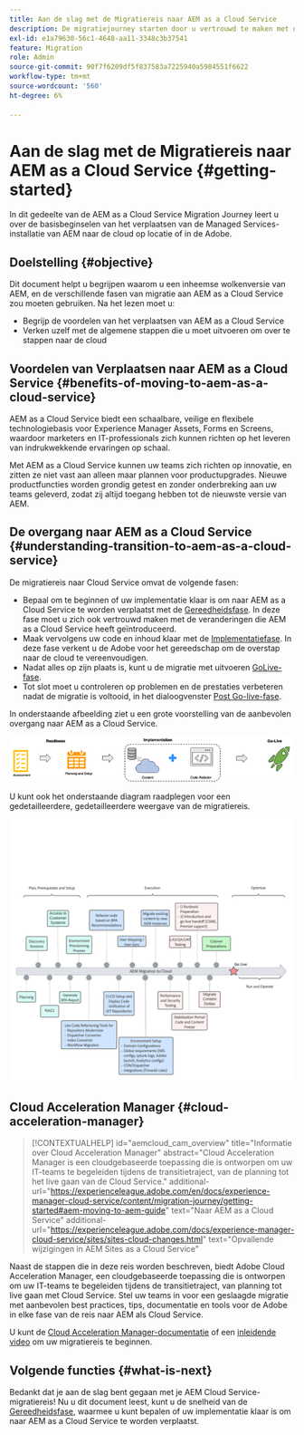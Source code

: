 ```yaml
---
title: Aan de slag met de Migratiereis naar AEM as a Cloud Service
description: De migratiejourney starten door u vertrouwd te maken met de basis van de overgang naar AEM as a Cloud Service
exl-id: e1a79630-56c1-4648-aa11-3348c3b37541
feature: Migration
role: Admin
source-git-commit: 90f7f6209df5f837583a7225940a5984551f6622
workflow-type: tm+mt
source-wordcount: '560'
ht-degree: 6%

---
```


# Aan de slag met de Migratiereis naar AEM as a Cloud Service {#getting-started}

In dit gedeelte van de AEM as a Cloud Service Migration Journey leert u over de basisbeginselen van het verplaatsen van de Managed Services-installatie van AEM naar de cloud op locatie of in de Adobe.

## Doelstelling {#objective}

Dit document helpt u begrijpen waarom u een inheemse wolkenversie van AEM, en de verschillende fasen van migratie aan AEM as a Cloud Service zou moeten gebruiken. Na het lezen moet u:

* Begrijp de voordelen van het verplaatsen van AEM as a Cloud Service
* Verken uzelf met de algemene stappen die u moet uitvoeren om over te stappen naar de cloud

## Voordelen van Verplaatsen naar AEM as a Cloud Service {#benefits-of-moving-to-aem-as-a-cloud-service}

AEM as a Cloud Service biedt een schaalbare, veilige en flexibele technologiebasis voor Experience Manager Assets, Forms en Screens, waardoor marketers en IT-professionals zich kunnen richten op het leveren van indrukwekkende ervaringen op schaal.

Met AEM as a Cloud Service kunnen uw teams zich richten op innovatie, en zitten ze niet vast aan alleen maar plannen voor productupgrades. Nieuwe productfuncties worden grondig getest en zonder onderbreking aan uw teams geleverd, zodat zij altijd toegang hebben tot de nieuwste versie van AEM.

## De overgang naar AEM as a Cloud Service {#understanding-transition-to-aem-as-a-cloud-service}

De migratiereis naar Cloud Service omvat de volgende fasen:

* Bepaal om te beginnen of uw implementatie klaar is om naar AEM as a Cloud Service te worden verplaatst met de [Gereedheidsfase](/help/journey-migration/readiness.md). In deze fase moet u zich ook vertrouwd maken met de veranderingen die AEM as a Cloud Service heeft geïntroduceerd.
* Maak vervolgens uw code en inhoud klaar met de [Implementatiefase](/help/journey-migration/implementation.md). In deze fase verkent u de Adobe voor het gereedschap om de overstap naar de cloud te vereenvoudigen.
* Nadat alles op zijn plaats is, kunt u de migratie met uitvoeren [GoLive-fase](/help/journey-migration/go-live.md).
* Tot slot moet u controleren op problemen en de prestaties verbeteren nadat de migratie is voltooid, in het dialoogvenster [Post Go-live-fase](/help/journey-migration/post-go-live.md).

In onderstaande afbeelding ziet u een grote voorstelling van de aanbevolen overgang naar AEM as a Cloud Service.

![afbeelding](/help/journey-migration/assets/move-aemcloud-process.png)

U kunt ook het onderstaande diagram raadplegen voor een gedetailleerdere, gedetailleerdere weergave van de migratiereis.

![afbeelding](/help/journey-migration/assets/migration-process.png)

## Cloud Acceleration Manager {#cloud-acceleration-manager}

>[!CONTEXTUALHELP]
>id="aemcloud_cam_overview"
>title="Informatie over Cloud Acceleration Manager"
>abstract="Cloud Acceleration Manager is een cloudgebaseerde toepassing die is ontworpen om uw IT-teams te begeleiden tijdens de transitietraject, van de planning tot het live gaan van de Cloud Service."
>additional-url="https://experienceleague.adobe.com/en/docs/experience-manager-cloud-service/content/migration-journey/getting-started#aem-moving-to-aem-guide" text="Naar AEM as a Cloud Service"
>additional-url="https://experienceleague.adobe.com/docs/experience-manager-cloud-service/sites/sites-cloud-changes.html" text="Opvallende wijzigingen in AEM Sites as a Cloud Service"

Naast de stappen die in deze reis worden beschreven, biedt Adobe Cloud Acceleration Manager, een cloudgebaseerde toepassing die is ontworpen om uw IT-teams te begeleiden tijdens de transitietraject, van planning tot live gaan met Cloud Service. Stel uw teams in voor een geslaagde migratie met aanbevolen best practices, tips, documentatie en tools voor de Adobe in elke fase van de reis naar AEM als Cloud Service.

U kunt de [Cloud Acceleration Manager-documentatie](/help/journey-migration/cloud-acceleration-manager/using-cam/getting-started-cam.md) of een [inleidende video](https://experienceleague.adobe.com/?launch=ExperienceManager-A-1-2021.1.migration&amp;recommended=ExperienceManager-A-1-2021.1.migration&amp;lang=en#dashboard/learning) om uw migratiereis te beginnen.

## Volgende functies {#what-is-next}

Bedankt dat je aan de slag bent gegaan met je AEM Cloud Service-migratiereis! Nu u dit document leest, kunt u de snelheid van de [Gereedheidsfase](/help/journey-migration/readiness.md), waarmee u kunt bepalen of uw implementatie klaar is om naar AEM as a Cloud Service te worden verplaatst.
